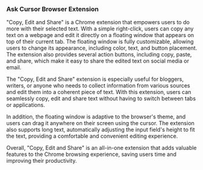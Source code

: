 ### Ask Cursor Browser Extension

"Copy, Edit and Share" is a Chrome extension that empowers users to do more with their selected text. With a simple right-click, users can copy any text on a webpage and edit it directly on a floating window that appears on top of their current tab. The floating window is fully customizable, allowing users to change its appearance, including color, text, and button placement. The extension also provides several action buttons, including copy, paste, and share, which make it easy to share the edited text on social media or email.

The "Copy, Edit and Share" extension is especially useful for bloggers, writers, or anyone who needs to collect information from various sources and edit them into a coherent piece of text. With this extension, users can seamlessly copy, edit and share text without having to switch between tabs or applications.

In addition, the floating window is adaptive to the browser's theme, and users can drag it anywhere on their screen using the cursor. The extension also supports long text, automatically adjusting the input field's height to fit the text, providing a comfortable and convenient editing experience.

Overall, "Copy, Edit and Share" is an all-in-one extension that adds valuable features to the Chrome browsing experience, saving users time and improving their productivity.